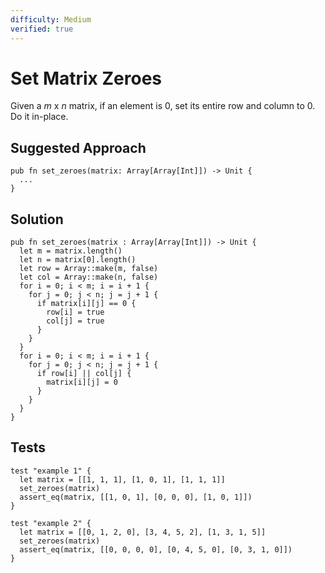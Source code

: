 ```yaml
---
difficulty: Medium
verified: true
---
```


# Set Matrix Zeroes

Given a _m_ x _n_ matrix, if an element is 0, set its entire row and column to 0. Do it in-place.

## Suggested Approach

```mbt nocheck
pub fn set_zeroes(matrix: Array[Array[Int]]) -> Unit {
  ...
}
```

## Solution

```mbt
pub fn set_zeroes(matrix : Array[Array[Int]]) -> Unit {
  let m = matrix.length()
  let n = matrix[0].length()
  let row = Array::make(m, false)
  let col = Array::make(n, false)
  for i = 0; i < m; i = i + 1 {
    for j = 0; j < n; j = j + 1 {
      if matrix[i][j] == 0 {
        row[i] = true
        col[j] = true
      }
    }
  }
  for i = 0; i < m; i = i + 1 {
    for j = 0; j < n; j = j + 1 {
      if row[i] || col[j] {
        matrix[i][j] = 0
      }
    }
  }
}
```

## Tests

```moonbit
test "example 1" {
  let matrix = [[1, 1, 1], [1, 0, 1], [1, 1, 1]]
  set_zeroes(matrix)
  assert_eq(matrix, [[1, 0, 1], [0, 0, 0], [1, 0, 1]])
}

test "example 2" {
  let matrix = [[0, 1, 2, 0], [3, 4, 5, 2], [1, 3, 1, 5]]
  set_zeroes(matrix)
  assert_eq(matrix, [[0, 0, 0, 0], [0, 4, 5, 0], [0, 3, 1, 0]])
}
```
